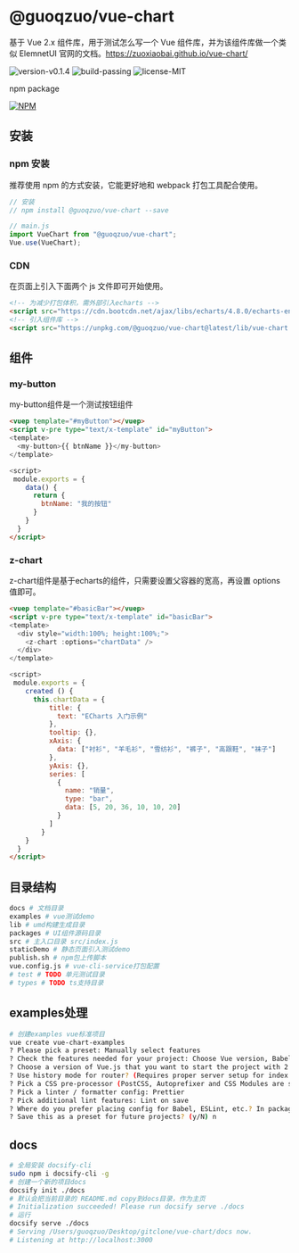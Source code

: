 
# @guoqzuo/vue-chart

基于 Vue 2.x 组件库，用于测试怎么写一个 Vue 组件库，并为该组件库做一个类似 ElemnetUI 官网的文档。https://zuoxiaobai.github.io/vue-chart/

![version-v0.1.4](https://img.shields.io/badge/version-v0.1.4-yellow.svg) ![build-passing](https://img.shields.io/badge/build-passing-green.svg) ![license-MIT](https://img.shields.io/badge/license-MIT-green.svg) 

npm package

[![NPM](https://nodei.co/npm/@guoqzuo/vue-chart.png)](https://npmjs.org/package/@guoqzuo/vue-chart)

## 安装

### npm 安装
推荐使用 npm 的方式安装，它能更好地和 webpack 打包工具配合使用。

```js
// 安装
// npm install @guoqzuo/vue-chart --save

// main.js
import VueChart from "@guoqzuo/vue-chart";
Vue.use(VueChart);
```

### CDN

在页面上引入下面两个 js 文件即可开始使用。

```html
<!-- 为减少打包体积，需外部引入echarts -->
<script src="https://cdn.bootcdn.net/ajax/libs/echarts/4.8.0/echarts-en.common.min.js"></script>
<!-- 引入组件库 -->
<script src="https://unpkg.com/@guoqzuo/vue-chart@latest/lib/vue-chart.umd.min.js"></script>
```

## 组件
### my-button
my-button组件是一个测试按钮组件

```html
<vuep template="#myButton"></vuep>
<script v-pre type="text/x-template" id="myButton">
<template>
  <my-button>{{ btnName }}</my-button>
</template>

<script>
 module.exports = {
    data() {
      return {
        btnName: "我的按钮"
      }
    }
  }
</script>
```

### z-chart
z-chart组件是基于echarts的组件，只需要设置父容器的宽高，再设置 options 值即可。

```html
<vuep template="#basicBar"></vuep>
<script v-pre type="text/x-template" id="basicBar">
<template>
  <div style="width:100%; height:100%;">
    <z-chart :options="chartData" />
  </div>
</template>

<script>
 module.exports = {
    created () {
      this.chartData = {
          title: {
            text: "ECharts 入门示例"
          },
          tooltip: {},
          xAxis: {
            data: ["衬衫", "羊毛衫", "雪纺衫", "裤子", "高跟鞋", "袜子"]
          },
          yAxis: {},
          series: [
            {
              name: "销量",
              type: "bar",
              data: [5, 20, 36, 10, 10, 20]
            }
          ]
        }
    }
  }
</script>
```

## 目录结构
```bash
docs # 文档目录
examples # vue测试demo
lib # umd构建生成目录
packages # UI组件源码目录
src # 主入口目录 src/index.js 
staticDemo # 静态页面引入测试demo
publish.sh # npm包上传脚本
vue.config.js # vue-cli-service打包配置
# test # TODO 单元测试目录
# types # TODO ts支持目录

```

## examples处理
```bash
# 创建examples vue标准项目
vue create vue-chart-examples
? Please pick a preset: Manually select features
? Check the features needed for your project: Choose Vue version, Babel, Router, CSS Pre-processors, Linter
? Choose a version of Vue.js that you want to start the project with 2.x
? Use history mode for router? (Requires proper server setup for index fallback in production) No
? Pick a CSS pre-processor (PostCSS, Autoprefixer and CSS Modules are supported by default): Less
? Pick a linter / formatter config: Prettier
? Pick additional lint features: Lint on save
? Where do you prefer placing config for Babel, ESLint, etc.? In package.json
? Save this as a preset for future projects? (y/N) n
```

## docs
```bash
# 全局安装 docsify-cli
sudo npm i docsify-cli -g
# 创建一个新的项目docs
docsify init ./docs  
# 默认会把当前目录的 README.md copy到docs目录，作为主页
# Initialization succeeded! Please run docsify serve ./docs
# 运行
docsify serve ./docs
# Serving /Users/guoqzuo/Desktop/gitclone/vue-chart/docs now.
# Listening at http://localhost:3000
```
